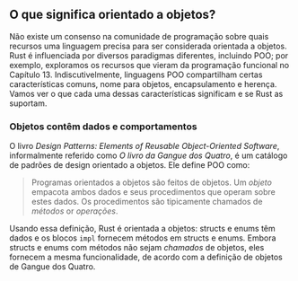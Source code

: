 ## O que significa orientado a objetos?

Não existe um consenso na comunidade de programação sobre quais recursos uma
linguagem precisa para ser considerada orientada a objetos. Rust é influenciada por diversos
paradigmas diferentes, incluindo POO; por exemplo, exploramos os
recursos que vieram da programação funcional no Capítulo 13. Indiscutivelmente, linguagens POO
compartilham certas características comuns, nome para objetos, encapsulamento
e herença. Vamos ver o que cada uma dessas características significam e
se Rust as suportam.

### Objetos contêm dados e comportamentos

O livro *Design Patterns: Elements of Reusable Object-Oriented Software*,
informalmente referido como *O livro da Gangue dos Quatro*, é um catálogo de
padrões de design orientado a objetos. Ele define POO como:

> Programas orientados a objetos são feitos de objetos. Um *objeto* empacota ambos
> dados e seus procedimentos que operam sobre estes dados. Os procedimentos são
> tipicamente chamados de *métodos* or *operações*.

Usando essa definição, Rust é orientada a objetos: structs e enums têm dados
e os blocos `impl` fornecem métodos em structs e enums. Embora structs e
enums com métodos não sejam *chamados* de objetos, eles fornecem a mesma
funcionalidade, de acordo com a definição de objetos de Gangue dos Quatro.